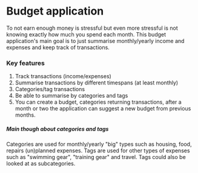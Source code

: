 Budget application
==================
To not earn enough money is stressful but even more stressful is not knowing
exactly how much you spend each month. This budget application's main goal
is to just summarise monthly/yearly income and expenses and keep track
of transactions.

### Key features
  1. Track transactions (income/expenses)
  2. Summarise transactions by different timespans (at least monthly)
  3. Categories/tag transactions
  4. Be able to summarise by categories and tags
  5. You can create a budget, categories returning transactions, after a month
     or two the application can suggest a new budget from previous months.

##### Main though about categories and tags
Categories are used for monthly/yearly "big" types such as housing, food,
repairs (un)planned expenses. Tags are used for other types of expenses such as
"swimming gear", "training gear" and travel. Tags could also be looked at
as subcategories.
